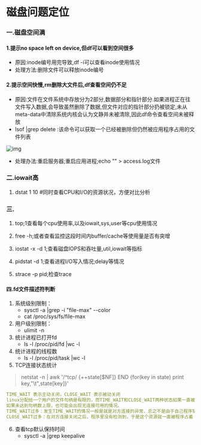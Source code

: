 # 磁盘问题定位

### 一.磁盘空间满

#### 1.提示no space left on device,但df可以看到空间很多

- 原因:inode编号用完导致,df -i可以查看inode使用情况
- 处理方法:删除文件可以释放inode编号

#### 2.提示空间快慢,rm删除大文件后,df查看空间仍不足

- 原因:文件在文件系统中存放分为2部分,数据部分和指针部分.如果进程正在往文件写入数据,会导致虽然删除了数据,但文件对应的指针部分扔被锁定,未从meta-data中清除系统内核会认为文静并未被清除,因此df命令查看空间未被释放
- lsof |grep delete  :该命令可以获取一个已经被删除但仍然被应用程序占用的文件列表

![img](https://cdn.nlark.com/yuque/0/2021/jpeg/21484941/1625543281602-9db3f473-77ef-4145-a406-9fafd601fc9b.jpeg)

- 处理办法:重启服务器;重启应用进程;echo "" > access.log文件

### 二.iowait高

1. dstat 1 10  #同时查看CPU和I/O的资源状况，方便对比分析

### 三.

1. top;1查看每个cpu使用率,以及iowait,sys,user等cpu使用情况
2. free -h;或者查看监控这段时间内buffer/cache等使用量是否有突增

1. iostat -x -d 1;查看磁盘IOPS和吞吐量,util,iowait等指标
2. pidstat -d 1;查看进程I/O写入情况;delay等情况

1. strace -p pid;检查trace





#### 四.fd文件描述符判断

1. 系统级别限制：
   * sysctl -a |grep -i "file-max" --color
   * cat /proc/sys/fs/file-max
1. 用户级别限制：
   * ulimit -n
1. 统计进程已打开fd
   * ls -l /proc/pid/fd |wc -l
1. 统计进程的线程数
   * ls -l /proc/pid/task |wc -l
1. TCP连接状态统计

> netstat -n | awk '/^tcp/ {++state[$NF]} END {for(key in state) print key,"\t",state[key]}'

```yaml
TIME_WAIT 表示主动关闭，CLOSE_WAIT 表示被动关闭
linux分配给一个用户的文件句柄是有限的，而TIME_WAIT和CLOSE_WAIT两种状态如果一直被保持，那么意味着对应数目的通道就一直被占着，一旦达到句柄数上限，新的请求就无法被处理了，接着就是大量Too Many Open Files异常；
如果未达到句柄数上限，也可能会出现无连接可用的情况。
TIME_WAIT过多：发生TIME_WAIT的情况一般是就是对方连接的异常，总之不是由于自己程序错误导致的。
CLOSE_WAIT过多：在对方连接关闭之后，程序里没有检测到，于是这个资源就一直被程序占着；一般是代码问题
```

6. 查看tcp默认保持时间
   * sysctl -a |grep keepalive

